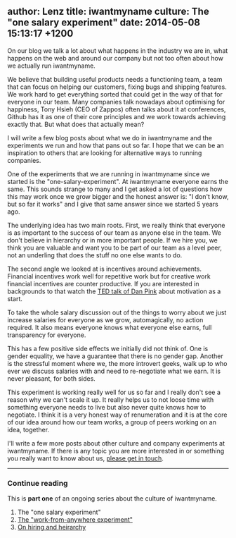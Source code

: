 author: Lenz
title: iwantmyname culture: The "one salary experiment"
date: 2014-05-08 15:13:17 +1200
----

<!-- excerpt -->

On our blog we talk a lot about what happens in the industry we are in,
what happens on the web and around our company but not too often about
how we actually run iwantmyname.

We believe that building useful products needs a functioning team, a
team that can focus on helping our customers, fixing bugs and shipping
features. We work hard to get everything sorted that could get in the
way of that for everyone in our team. Many companies talk nowadays about
optimising for happiness, Tony Hsieh (CEO of Zappos) often talks about
it at conferences, Github has it as one of their core principles and we
work towards achieving exactly that. But what does that actually mean?

<!-- /excerpt -->

I will write a few blog posts about what we do in iwantmyname and the
experiments we run and how that pans out so far. I hope that we can be
an inspiration to others that are looking for alternative ways to
running companies.

One of the experiments that we are running in iwantmyname since we
started is the "one-salary-experiment". At iwantmyname everyone earns
the same. This sounds strange to many and I get asked a lot of questions
how this may work once we grow bigger and the honest answer is: "I don't
know, but so far it works" and I give that same answer since we started
5 years ago.

The underlying idea has two main roots. First, we really think that
everyone is as important to the success of our team as anyone else in
the team. We don't believe in hierarchy or in more important people. If
we hire you, we think you are valuable and want you to be part of our
team as a level peer, not an underling that does the stuff no one else
wants to do.

The second angle we looked at is incentives around achievements.
Financial incentives work well for repetitive work but for creative work
financial incentives are counter productive. If you are interested in
backgrounds to that watch the [TED talk of Dan Pink](https://www.ted.com/talks/dan_pink_on_motivation) about motivation as a
start.

To take the whole salary discussion out of the things to worry about we
just increase salaries for everyone as we grow, automagically, no action
required. It also means everyone knows what everyone else earns, full
transparency for everyone.

This has a few positive side effects we initially did not think of. One
is gender equality, we have a guarantee that there is no gender gap.
Another is the stressful moment where we, the more introvert geeks, walk
up to who ever we discuss salaries with and need to re-negotiate what we
earn. It is never pleasant, for both sides.

This experiment is working really well for us so far and I really don't
see a reason why we can't scale it up. It really helps us to not loose
time with something everyone needs to live but also never quite knows
how to negotiate. I think it is a very honest way of renumeration and it
is at the core of our idea around how our team works, a group of peers
working on an idea, together.

I'll write a few more posts about other culture and company experiments
at iwantmyname. If there is any topic you are more interested in or
something you really want to know about us, [please get in touch](https://iwantmyname.com/support).

***

### Continue reading

This is **part one** of an ongoing series about the culture of iwantmyname. 

1. The "one salary experiment"
2. [The "work-from-anywhere experiment"](https://iwantmyname.com/blog/2014/05/culture-at-iwmn-part-two.html)
3. [On hiring and heirarchy](https://iwantmyname.com/blog/2014/08/culture-at-iwmn-part-three.html)
